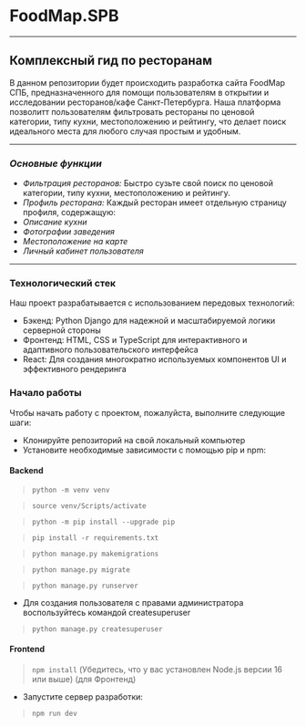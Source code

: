 # FoodMap.SPB

---

## Комплексный гид по ресторанам

В данном репозитории будет происходить разработка сайта FoodMap СПБ, предназначенного для помощи пользователям в открытии и исследовании ресторанов/кафе Санкт-Петербурга. Наша платформа позволитт пользователям фильтровать рестораны по ценовой категории, типу кухни, местоположению и рейтингу, что делает поиск идеального места для любого случая простым и удобным.

---

### _Основные функции_

- _Фильтрация ресторанов:_ Быстро сузьте свой поиск по ценовой категории, типу кухни, местоположению и рейтингу.
- _Профиль ресторана:_ Каждый ресторан имеет отдельную страницу профиля, содержащую:
- _Описание кухни_
- _Фотографии заведения_
- _Местоположение на карте_
- _Личный кабинет пользователя_

---

### Технологический стек

Наш проект разрабатывается с использованием передовых технологий:

- Бэкенд: Python Django для надежной и масштабируемой логики серверной стороны
- Фронтенд: HTML, CSS и TypeScript для интерактивного и адаптивного пользовательского интерфейса
- React: Для создания многократно используемых компонентов UI и эффективного рендеринга

### Начало работы

Чтобы начать работу с проектом, пожалуйста, выполните следующие шаги:

- Клонируйте репозиторий на свой локальный компьютер
- Установите необходимые зависимости с помощью pip и npm:

#### Backend
  > `python -m venv venv`

  > `source venv/Scripts/activate`

  > `python -m pip install --upgrade pip`

  > `pip install -r requirements.txt`

  > `python manage.py makemigrations`

  > `python manage.py migrate`
  
  > `python manage.py runserver`

  - Для создания пользователя с правами администратора воспользуйтесь командой createsuperuser
    
  > `python manage.py createsuperuser`

#### Frontend
  > `npm install` (Убедитесь, что у вас установлен Node.js версии 16 или выше) (для Фронтенд)
  - Запустите сервер разработки:
    
  > `npm run dev`
